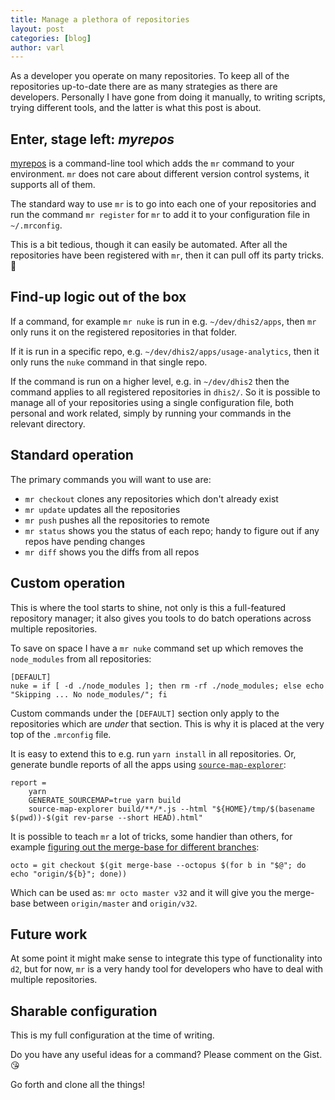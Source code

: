 ```yaml
---
title: Manage a plethora of repositories
layout: post
categories: [blog]
author: varl
---
```


As a developer you operate on many repositories. To keep all of the
repositories up-to-date there are as many strategies as there are
developers. Personally I have gone from doing it manually, to writing
scripts, trying different tools, and the latter is what this post is
about.

## Enter, stage left: _myrepos_

[myrepos](https://myrepos.branchable.com/) is a command-line tool which
adds the `mr` command to your environment. `mr` does not care about
different version control systems, it supports all of them.

The standard way to use `mr` is to go into each one of your repositories
and run the command `mr register` for `mr` to add it to your
configuration file in `~/.mrconfig`.

This is a bit tedious, though it can easily be automated. After all the
repositories have been registered with `mr`, then it can pull off its
party tricks. :tada:

## Find-up logic out of the box
            
If a command, for example `mr nuke` is run in e.g. `~/dev/dhis2/apps`,
then `mr` only runs it on the registered repositories in that folder.

If it is run in a specific repo, e.g.
`~/dev/dhis2/apps/usage-analytics`, then it only runs the `nuke` command
in that single repo.

If the command is run on a higher level, e.g. in `~/dev/dhis2` then the
command applies to all registered repositories in `dhis2/`. So it is
possible to manage all of your repositories using a single configuration
file, both personal and work related, simply by running your commands in
the relevant directory.

## Standard operation

The primary commands you will want to use are:

- `mr checkout` clones any repositories which don't already exist
- `mr update` updates all the repositories
- `mr push` pushes all the repositories to remote
- `mr status` shows you the status of each repo; handy to figure out if
  any repos have pending changes
- `mr diff` shows you the diffs from all repos

## Custom operation

This is where the tool starts to shine, not only is this a full-featured
repository manager; it also gives you tools to do batch operations
across multiple repositories.

To save on space I have a `mr nuke` command set up which removes the
`node_modules` from all repositories:

```
[DEFAULT]
nuke = if [ -d ./node_modules ]; then rm -rf ./node_modules; else echo "Skipping ... No node_modules/"; fi
```

Custom commands under the `[DEFAULT]` section only apply to the
repositories which are _under_ that section. This is why it is placed at
the very top of the `.mrconfig` file.

It is easy to extend this to e.g. run `yarn install` in all
repositories. Or, generate bundle reports of all the apps using
[`source-map-explorer`](https://github.com/danvk/source-map-explorer):

```
report =
    yarn
    GENERATE_SOURCEMAP=true yarn build
    source-map-explorer build/**/*.js --html "${HOME}/tmp/$(basename $(pwd))-$(git rev-parse --short HEAD).html"
```

It is possible to teach `mr` a lot of tricks, some handier than others,
for example [figuring out the merge-base for different branches](/guides/git-workflow):

```
octo = git checkout $(git merge-base --octopus $(for b in "$@"; do echo "origin/${b}"; done))
```

Which can be used as: `mr octo master v32` and it will give you the
merge-base between `origin/master` and `origin/v32`.

## Future work

At some point it might make sense to integrate this type of
functionality into `d2`, but for now, `mr` is a very handy tool for
developers who have to deal with multiple repositories.

## Sharable configuration

This is my full configuration at the time of writing.

<script src="https://gist.github.com/varl/4a853e6394ad2ebcf4a77c5ea0ff623a.js"></script>

Do you have any useful ideas for a command? Please comment on the Gist. :kissing_heart:

Go forth and clone all the things!
